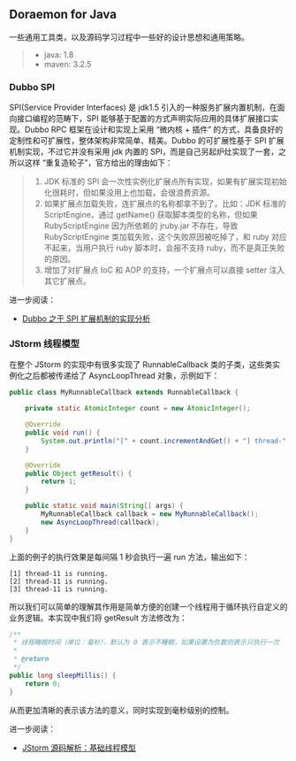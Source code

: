 ## Doraemon for Java

一些通用工具类，以及源码学习过程中一些好的设计思想和通用策略。

> - java: 1.8
> - maven: 3.2.5

### Dubbo SPI

SPI(Service Provider Interfaces) 是 jdk1.5 引入的一种服务扩展内置机制，在面向接口编程的范畴下，SPI 能够基于配置的方式声明实际应用的具体扩展接口实现。Dubbo RPC 框架在设计和实现上采用 “微内核 + 插件” 的方式，具备良好的定制性和可扩展性，整体架构非常简单、精美。Dubbo 的可扩展性基于 SPI 扩展机制实现，不过它并没有采用 jdk 内置的 SPI，而是自己另起炉灶实现了一套，之所以这样 “重复造轮子”，官方给出的理由如下：

> 1. JDK 标准的 SPI 会一次性实例化扩展点所有实现，如果有扩展实现初始化很耗时，但如果没用上也加载，会很浪费资源。
> 2. 如果扩展点加载失败，连扩展点的名称都拿不到了。比如：JDK 标准的 ScriptEngine，通过 getName() 获取脚本类型的名称，但如果 RubyScriptEngine 因为所依赖的 jruby.jar 不存在，导致 RubyScriptEngine 类加载失败，这个失败原因被吃掉了，和 ruby 对应不起来，当用户执行 ruby 脚本时，会报不支持 ruby，而不是真正失败的原因。
> 3. 增加了对扩展点 IoC 和 AOP 的支持，一个扩展点可以直接 setter 注入其它扩展点。

进一步阅读：

- [Dubbo 之于 SPI 扩展机制的实现分析](http://www.zhenchao.org/2017/12/17/rpc/dubbo-spi/)

### JStorm 线程模型

在整个 JStorm 的实现中有很多实现了 RunnableCallback 类的子类，这些类实例化之后都被传递给了 AsyncLoopThread 对象，示例如下：

```java
public class MyRunnableCallback extends RunnableCallback {

    private static AtomicInteger count = new AtomicInteger();

    @Override
    public void run() {
        System.out.println("[" + count.incrementAndGet() + "] thread-" + Thread.currentThread().getId() + " is running.");
    }

    @Override
    public Object getResult() {
        return 1;
    }

    public static void main(String[] args) {
        MyRunnableCallback callback = new MyRunnableCallback();
        new AsyncLoopThread(callback);
    }
}
```

上面的例子的执行效果是每间隔 1 秒会执行一遍 run 方法，输出如下：

```text
[1] thread-11 is running.
[2] thread-11 is running.
[3] thread-11 is running.
```

所以我们可以简单的理解其作用是简单方便的创建一个线程用于循环执行自定义的业务逻辑。本实现中我们将 getResult 方法修改为：

```java
/**
 * 线程睡眠时间（单位：毫秒），默认为 0 表示不睡眠，如果设置为负数则表示只执行一次
 *
 * @return
 */
public long sleepMillis() {
    return 0;
}
```

从而更加清晰的表示该方法的意义，同时实现到毫秒级别的控制。

进一步阅读：

- [JStorm 源码解析：基础线程模型](http://www.zhenchao.org/2018/11/17/storm/storm-async-loop/)